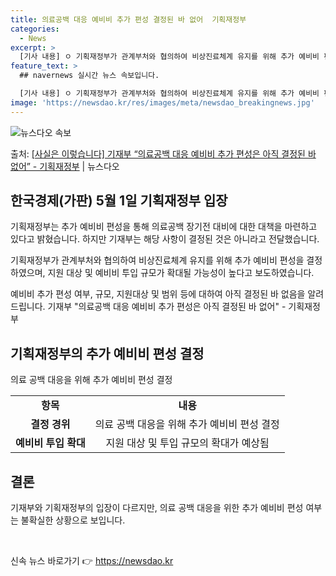 ```yaml
---
title: 의료공백 대응 예비비 추가 편성 결정된 바 없어  기획재정부
categories:
  - News
excerpt: >
  [기사 내용] ㅇ 기획재정부가 관계부처와 협의하여 비상진료체계 유지를 위해 추가 예비비 편성을 결정하였으며,…
feature_text: >
  ## navernews 실시간 뉴스 속보입니다.

  [기사 내용] ㅇ 기획재정부가 관계부처와 협의하여 비상진료체계 유지를 위해 추가 예비비 편성을 결정하였으며,…
image: 'https://newsdao.kr/res/images/meta/newsdao_breakingnews.jpg'
---
```


![뉴스다오 속보](https://newsdao.kr/res/images/meta/newsdao_breakingnews.jpg)

<p>출처: <a href="https://newsdao.kr/3718" rel="dofollow">[사실은 이렇습니다] 기재부 “의료공백 대응 예비비 추가 편성은 아직 결정된 바 없어” - 기획재정부</a> | 뉴스다오</p>

<h2 data-ke-size="size26">한국경제(가판) 5월 1일 기획재정부 입장</h2>
기획재정부는 추가 예비비 편성을 통해 의료공백 장기전 대비에 대한 대책을 마련하고 있다고 밝혔습니다. 하지만 기재부는 해당 사항이 결정된 것은 아니라고 전달했습니다.

<p data-ke-size="size16">기획재정부가 관계부처와 협의하여 비상진료체계 유지를 위해 추가 예비비 편성을 결정하였으며, 지원 대상 및 예비비 투입 규모가 확대될 가능성이 높다고 보도하였습니다.</p>
<p data-ke-size="size16">예비비 추가 편성 여부, 규모, 지원대상 및 범위 등에 대하여 아직 결정된 바 없음을 알려드립니다. 기재부 "의료공백 대응 예비비 추가 편성은 아직 결정된 바 없어" - 기획재정부</p>

<h2 data-ke-size="size26">기획재정부의 추가 예비비 편성 결정</h2>
<p data-ke-size="size16">의료 공백 대응을 위해 추가 예비비 편성 결정</p>
<table>
	<tr>
		<td style="text-align: center; height: 17px;"><b>항목</b></td>
		<td style="text-align: center; height: 17px;"><b>내용</b></td>
	</tr>
	<tr>
		<td style="text-align: center; height: 17px;"><b>결정 경위</b></td>
		<td style="text-align: center; height: 17px;">의료 공백 대응을 위해 추가 예비비 편성 결정</td>
	</tr>
	<tr>
		<td style="text-align: center; height: 17px;"><b>예비비 투입 확대</b></td>
		<td style="text-align: center; height: 17px;">지원 대상 및 투입 규모의 확대가 예상됨</td>
	</tr>
</table>

<h2 data-ke-size="size26">결론</h2>
<p data-ke-size="size16">기재부와 기획재정부의 입장이 다르지만, 의료 공백 대응을 위한 추가 예비비 편성 여부는 불확실한 상황으로 보입니다.</p>

<p data-ke-size="size16">&nbsp;</p> 

신속 뉴스 바로가기 👉 <a href="https://newsdao.kr" rel="dofollow">https://newsdao.kr</a>


